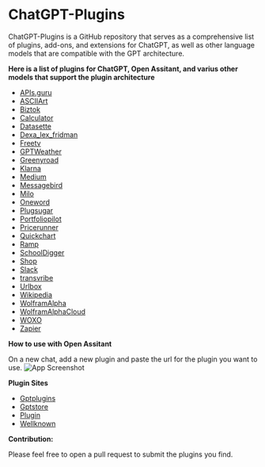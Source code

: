 # ChatGPT-Plugins

ChatGPT-Plugins is a GitHub repository that serves as a comprehensive list of plugins, add-ons, and extensions for ChatGPT, as well as other language models that are compatible with the GPT architecture.

**Here is a list of plugins for ChatGPT, Open Assitant, and varius other models that support the plugin architecture**

- [APIs.guru](https://apis.guru/.well-known/ai-plugin.json)
- [ASCIIArt](https://chatgpt-plugin-ts.transitive-bullshit.workers.dev/.well-known/ai-plugin.json)
- [Biztok](https://biztoc.com/.well-known/ai-plugin.json)
- [Calculator](https://chat-calculator-plugin.supportmirage.repl.co/.well-known/ai-plugin.json)
- [Datasette](https://datasette.io/.well-known/ai-plugin.json)
- [Dexa_lex_fridman](https://chatgpt-plugin-dexa-lex-fridman.transitive-bullshit.workers.dev/.well-known/ai-plugin.json)
- [Freetv](https://www.freetv-app.com/.well-known/ai-plugin.json)
- [GPTWeather](https://gptweather.skirano.repl.co/.well-known/ai-plugin.json)
- [Greenyroad](https://www.greenyroad.com/.well-known/ai-plugin.json)
- [Klarna](https://www.klarna.com/.well-known/ai-plugin.json)
- [Medium](https://medium.com/.well-known/ai-plugin.json)
- [Messagebird](https://messagebird.com/.well-known/ai-plugin.json)
- [Milo](https://www.joinmilo.com/.well-known/ai-plugin.json)
- [Oneword](https://oneword.domains/.well-known/ai-plugin.json)
- [Plugsugar](https://websearch.plugsugar.com/.well-known/ai-plugin.json)
- [Portfoliopilot](https://portfoliopilot.com/.well-known/ai-plugin.json)
- [Pricerunner](https://www.pricerunner.com/.well-known/ai-plugin.json)
- [Quickchart](https://quickchart.io/.well-known/ai-plugin.json)
- [Ramp](https://ramp.com/.well-known/ai-plugin.json)
- [SchoolDigger](https://www.schooldigger.com/.well-known/ai-plugin.json)
- [Shop](https://server.shop.app/.well-known/ai-plugin.json)
- [Slack](https://slack.com/.well-known/ai-plugin.json)
- [transvribe](https://www.transvribe.com/.well-known/ai-plugin.json)
- [Urlbox](https://www.urlbox.io/.well-known/ai-plugin.json)
- [Wikipedia](https://oasst-plugins.dumbserg.al:2083/plugins/wikipedia-plugin.json)
- [WolframAlpha](https://www.wolframalpha.com/.well-known/ai-plugin.json)
- [WolframAlphaCloud](https://www.wolframcloud.com/.well-known/ai-plugin.json)
- [WOXO](https://woxo.tech/.well-known/ai-plugin.json)
- [Zapier](https://zapier.com/.well-known/ai-plugin.json)

**How to use with Open Assitant**

On a new chat, add a new plugin and paste the url for the plugin you want to use.
![App Screenshot](https://cdn.jsdelivr.net/gh/targed/ChatGPT-Plugins@main/OA-Plugins.png)

**Plugin Sites**

- [Gptplugins](https://www.gptplugins.app/)
- [Gptstore](https://gptstore.ai/)
- [Plugin](https://plugin.so/)
- [Wellknown](https://www.wellknown.ai/)

**Contribution:**

Please feel free to open a pull request to submit the plugins you find.
